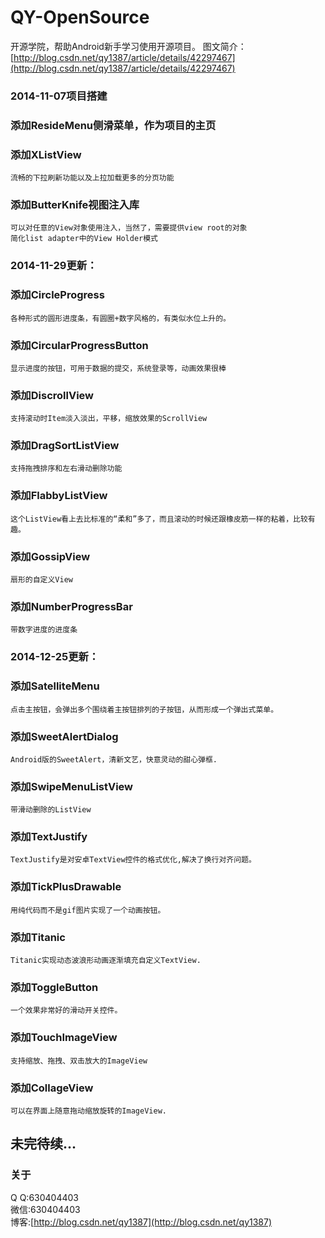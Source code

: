QY-OpenSource
=============
开源学院，帮助Android新手学习使用开源项目。
图文简介：[http://blog.csdn.net/qy1387/article/details/42297467](http://blog.csdn.net/qy1387/article/details/42297467)

### 2014-11-07项目搭建
### 添加ResideMenu侧滑菜单，作为项目的主页  
### 添加XListView
    流畅的下拉刷新功能以及上拉加载更多的分页功能
### 添加ButterKnife视图注入库
    可以对任意的View对象使用注入，当然了，需要提供view root的对象
    简化list adapter中的View Holder模式 

### 2014-11-29更新：
### 添加CircleProgress
    各种形式的圆形进度条，有圆圈+数字风格的，有类似水位上升的。
### 添加CircularProgressButton
    显示进度的按钮，可用于数据的提交，系统登录等，动画效果很棒
### 添加DiscrollView
    支持滚动时Item淡入淡出，平移，缩放效果的ScrollView
### 添加DragSortListView
    支持拖拽排序和左右滑动删除功能 
### 添加FlabbyListView
    这个ListView看上去比标准的“柔和”多了，而且滚动的时候还跟橡皮筋一样的粘着，比较有趣。 
### 添加GossipView
    扇形的自定义View
### 添加NumberProgressBar
    带数字进度的进度条

### 2014-12-25更新：
### 添加SatelliteMenu
    点击主按钮，会弹出多个围绕着主按钮排列的子按钮，从而形成一个弹出式菜单。
### 添加SweetAlertDialog
    Android版的SweetAlert，清新文艺，快意灵动的甜心弹框.
### 添加SwipeMenuListView
    带滑动删除的ListView
### 添加TextJustify
    TextJustify是对安卓TextView控件的格式优化,解决了换行对齐问题。
### 添加TickPlusDrawable
    用纯代码而不是gif图片实现了一个动画按钮。
### 添加Titanic
    Titanic实现动态波浪形动画逐渐填充自定义TextView.
### 添加ToggleButton
    一个效果非常好的滑动开关控件。
### 添加TouchImageView
    支持缩放、拖拽、双击放大的ImageView
### 添加CollageView
    可以在界面上随意拖动缩放旋转的ImageView.
    
未完待续...
-----------

### 关于 
Q  Q:630404403 <br />
微信:630404403 <br />
博客:[http://blog.csdn.net/qy1387](http://blog.csdn.net/qy1387) 
